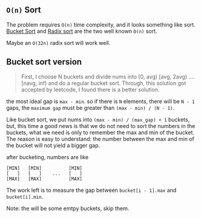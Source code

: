 ## `O(n)` Sort

The problem requires `O(n)` time complexity, and it looks something like sort. 
[Bucket Sort](http://en.wikipedia.org/wiki/Bucket_sort) and [Radix sort](http://en.wikipedia.org/wiki/Radix_sort) 
are the two well known `O(n)` sort.

Maybe an `O(32n)` radix sort will work well.

## Bucket sort version

> First, I choose N buckets and divide nums into [0, avg) [avg, 2avg) .... [navg, inf) and do a regular bucket sort.
Through, this solution got accepted by leetcode, I found there is a better solution.

the most ideal gap is `max - min`. so if there is `N` elements, there will be `N - 1` gaps, 
the `maximum gap` must be greater than `(max - min) / (N - 1)`.

Like bucket sort, we put nums into  `(max - min) / (max_gap) + 1` buckets, 
but, this time a good news is that we do not need to sort the numbers in the buckets,
what we need is only to remember the max and min of the bucket.
The reason is easy to understand: the number between the max and min of the bucket will not yield a bigger gap.

after bucketing, numbers are like

```
[MIN]   [MIN]          [MIN]
[   ]   [   ]    ...   [   ]
[MAX]   [MAX]          [MAX]
```

The work left is to measure the gap between `bucket[i - 1].max` and `bucket[i].min`.

Note: the will be some emtpy buckets, skip them.
